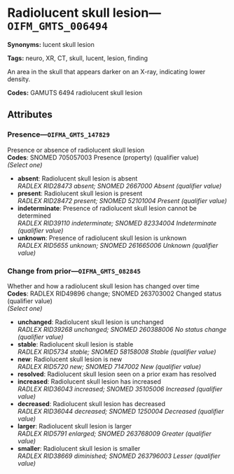# Radiolucent skull lesion—`OIFM_GMTS_006494`

**Synonyms:** lucent skull lesion

**Tags:** neuro, XR, CT, skull, lucent, lesion, finding

An area in the skull that appears darker on an X-ray, indicating lower density.

**Codes:** GAMUTS 6494 radiolucent skull lesion

## Attributes

### Presence—`OIFMA_GMTS_147829`

Presence or absence of radiolucent skull lesion  
**Codes**: SNOMED 705057003 Presence (property) (qualifier value)  
*(Select one)*

- **absent**: Radiolucent skull lesion is absent  
_RADLEX RID28473 absent; SNOMED 2667000 Absent (qualifier value)_
- **present**: Radiolucent skull lesion is present  
_RADLEX RID28472 present; SNOMED 52101004 Present (qualifier value)_
- **indeterminate**: Presence of radiolucent skull lesion cannot be determined  
_RADLEX RID39110 indeterminate; SNOMED 82334004 Indeterminate (qualifier value)_
- **unknown**: Presence of radiolucent skull lesion is unknown  
_RADLEX RID5655 unknown; SNOMED 261665006 Unknown (qualifier value)_

### Change from prior—`OIFMA_GMTS_082845`

Whether and how a radiolucent skull lesion has changed over time  
**Codes**: RADLEX RID49896 change; SNOMED 263703002 Changed status (qualifier value)  
*(Select one)*

- **unchanged**: Radiolucent skull lesion is unchanged  
_RADLEX RID39268 unchanged; SNOMED 260388006 No status change (qualifier value)_
- **stable**: Radiolucent skull lesion is stable  
_RADLEX RID5734 stable; SNOMED 58158008 Stable (qualifier value)_
- **new**: Radiolucent skull lesion is new  
_RADLEX RID5720 new; SNOMED 7147002 New (qualifier value)_
- **resolved**: Radiolucent skull lesion seen on a prior exam has resolved  
- **increased**: Radiolucent skull lesion has increased  
_RADLEX RID36043 increased; SNOMED 35105006 Increased (qualifier value)_
- **decreased**: Radiolucent skull lesion has decreased  
_RADLEX RID36044 decreased; SNOMED 1250004 Decreased (qualifier value)_
- **larger**: Radiolucent skull lesion is larger  
_RADLEX RID5791 enlarged; SNOMED 263768009 Greater (qualifier value)_
- **smaller**: Radiolucent skull lesion is smaller  
_RADLEX RID38669 diminished; SNOMED 263796003 Lesser (qualifier value)_